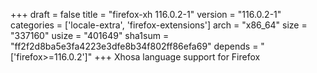 +++
draft = false
title = "firefox-xh 116.0.2-1"
version = "116.0.2-1"
categories = ['locale-extra', 'firefox-extensions']
arch = "x86_64"
size = "337160"
usize = "401649"
sha1sum = "ff2f2d8ba5e3fa4223e3dfe8b34f802ff86efa69"
depends = "['firefox>=116.0.2']"
+++
Xhosa language support for Firefox